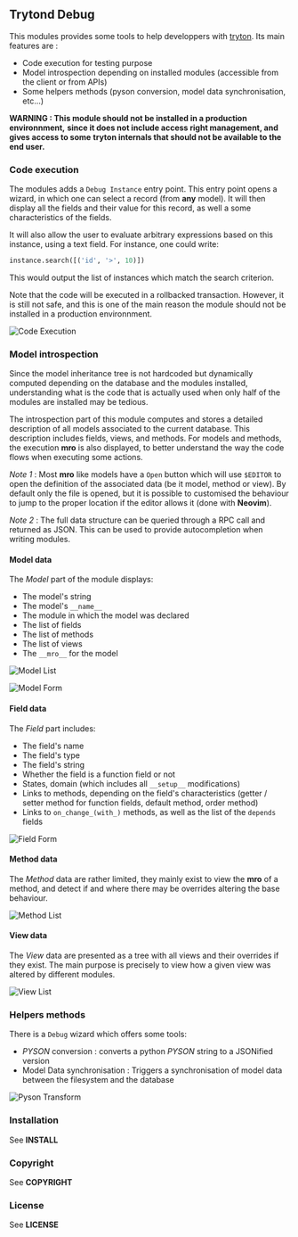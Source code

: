 ## Trytond Debug

This modules provides some tools to help developpers with
[tryton](http://www.tryton.org). Its main features are :
- Code execution for testing purpose
- Model introspection depending on installed modules (accessible from the
client or from APIs)
- Some helpers methods (pyson conversion, model data synchronisation,  etc...)

**WARNING : This module should not be installed in a production environnment,**
**since it does not include access right management, and gives access to some**
**tryton internals that should not be available to the end user.**

### Code execution

The modules adds a `Debug Instance` entry point. This entry point opens a
wizard, in which one can select a record (from **any** model). It will then
display all the fields and their value for this record, as well a some
characteristics of the fields.

It will also allow the user to evaluate arbitrary expressions based on this
instance, using a text field. For instance, one could write:

```python
instance.search([('id', '>', 10)])
```

This would output the list of instances which match the search criterion.

Note that the code will be executed in a rollbacked transaction. However, it is
still not safe, and this is one of the main reason the module should not be
installed in a production environnment.

![Code Execution](img/debug_model_wizard.png)

### Model introspection

Since the model inheritance tree is not hardcoded but dynamically computed
depending on the database and the modules installed, understanding what is the
code that is actually used when only half of the modules are installed may be
tedious.

The introspection part of this module computes and stores a detailed
description of all models associated to the current database. This description
includes fields, views, and methods. For models and methods, the execution
**mro** is also displayed, to better understand the way the code flows when
executing some actions.

_Note 1_ : Most **__mro__** like models have a `Open` button which will use
`$EDITOR` to open the definition of the associated data (be it model, method or
view). By default only the file is opened, but it is possible to customised the
behaviour to jump to the proper location if the editor allows it (done with
**Neovim**).

_Note 2_ : The full data structure can be queried through a RPC call and
returned as JSON. This can be used to provide autocompletion when writing
modules.

#### Model data

The *Model* part of the module displays:
- The model's string
- The model's `__name__`
- The module in which the model was declared
- The list of fields
- The list of methods
- The list of views
- The `__mro__` for the model

![Model List](img/debug_model_tree.png)

![Model Form](img/debug_model_form.png)

#### Field data

The *Field* part includes:
- The field's name
- The field's type
- The field's string
- Whether the field is a function field or not
- States, domain (which includes all `__setup__` modifications)
- Links to methods, depending on the field's characteristics (getter / setter
method for function fields, default method, order method)
- Links to `on_change_(with_)` methods, as well as the list of the `depends`
fields

![Field Form](img/debug_field_form.png)

#### Method data

The *Method* data are rather limited, they mainly exist to view the **__mro__**
of a method, and detect if and where there may be overrides altering the base
behaviour.

![Method List](img/debug_method_list.png)

#### View data

The *View* data are presented as a tree with all views and their overrides if
they exist. The main purpose is precisely to view how a given view was altered
by different modules.

![View List](img/debug_view_list.png)

### Helpers methods

There is a `Debug` wizard which offers some tools:
- *PYSON* conversion : converts a python *PYSON* string to a JSONified version
- Model Data synchronisation : Triggers a synchronisation of model data between
the filesystem and the database

![Pyson Transform](img/debug_pyson_transform.png)

### Installation

See **INSTALL**

### Copyright

See **COPYRIGHT**

### License

See **LICENSE**
